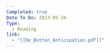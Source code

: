 ```yaml
---
Completed: true
Date To Do: 2023-05-24
Type:
  - Reading
link:
  - "[[De_Botton_Anticipation.pdf]]"
---
```

